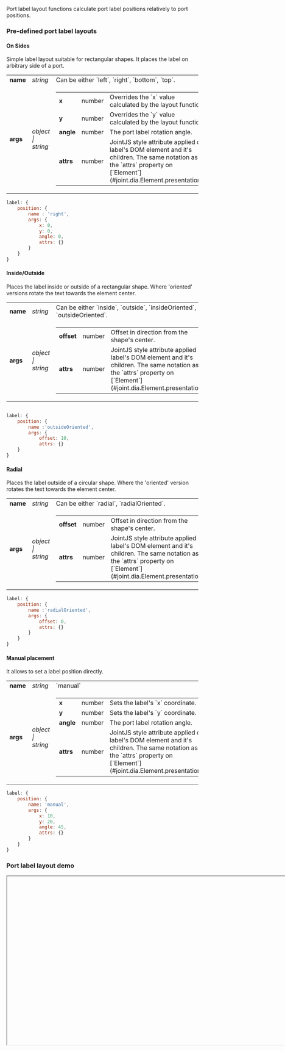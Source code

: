 
Port label layout functions calculate port label positions relatively to port positions.

### Pre-defined port label layouts

#### On Sides

Simple label layout suitable for rectangular shapes. It places the label on arbitrary side of a port.


<table>
    <tr>
        <td><b>name</b></td>
        <td><i>string</i></td>
        <td>
            Can be either `left`, `right`, `bottom`, `top`.
        </td>
    </tr>
    <tr>
        <td><b>args</b></td>
        <td><i>object | string</i></td>
        <td>
            <table>
                <tr>
                    <td><b>x</b></td>
                    <td>number</td>
                    <td>Overrides the `x` value calculated by the layout function</td>
                </tr>
                <tr>
                    <td><b>y</b></td>
                    <td>number</td>
                    <td>Overrides the `y` value calculated by the layout function</td>
                </tr>
                <tr>
                    <td><b>angle</b></td>
                    <td>number</td>
                    <td>The port label rotation angle.</td>
                </tr>
                <tr>
                    <td><b>attrs</b></td>
                    <td>number</td>
                    <td>JointJS style attribute applied on label's DOM element and it's children. The same notation as the `attrs` property on [`Element`](#joint.dia.Element.presentation).</td>
                </tr>
            </table>
        </td>
    </tr>
</table>

```javascript
label: {
    position: {
        name : 'right',
        args: {
            x: 0,
            y: 0,
            angle: 0,
            attrs: {}
        }
    }
}
```

#### Inside/Outside

Places the label inside or outside of a rectangular shape. Where 'oriented' versions rotate the text towards the element center.

<table>
    <tr>
        <td><b>name</b></td>
        <td><i>string</i></td>
        <td>
            Can be either `inside`, `outside`, `insideOriented`, `outsideOriented`.
        </td>
    </tr>
    <tr>
        <td><b>args</b></td>
        <td><i>object | string</i></td>
        <td>
            <table>
                <tr>
                    <td><b>offset</b></td>
                    <td>number</td>
                    <td>Offset in direction from the shape's center.</td>
                </tr>
                <tr>
                    <td><b>attrs</b></td>
                    <td>number</td>
                    <td>JointJS style attribute applied on label's DOM element and it's children. The same notation as the `attrs` property on [`Element`](#joint.dia.Element.presentation).</td>
                </tr>
            </table>
        </td>
    </tr>
</table>


```javascript

label: {
    position: {
        name :'outsideOriented',
        args: {
            offset: 10,
            attrs: {}
    }
}
```

#### Radial


Places the label outside of a circular shape. Where the 'oriented' version rotates the text towards the element center.


<table>
    <tr>
        <td><b>name</b></td>
        <td><i>string</i></td>
        <td>
            Can be either `radial`, `radialOriented`.
        </td>
    </tr>
    <tr>
        <td><b>args</b></td>
        <td><i>object | string</i></td>
        <td>
            <table>
                <tr>
                    <td><b>offset</b></td>
                    <td>number</td>
                    <td>Offset in direction from the shape's center.</td>
                </tr>
                <tr>
                    <td><b>attrs</b></td>
                    <td>number</td>
                    <td>JointJS style attribute applied on label's DOM element and it's children. The same notation as the `attrs` property on [`Element`](#joint.dia.Element.presentation).</td>
                </tr>
            </table>
        </td>
    </tr>
</table>


```javascript
label: {
    position: {
        name :'radialOriented',
        args: {
            offset: 0,
            attrs: {}
        }
    }
}
```

#### Manual placement

It allows to set a label position directly.

<table>
    <tr>
        <td><b>name</b></td>
        <td><i>string</i></td>
        <td>
            `manual`
        </td>
    </tr>
    <tr>
        <td><b>args</b></td>
        <td><i>object | string</i></td>
        <td>
            <table>
                <tr>
                    <td><b>x</b></td>
                    <td>number</td>
                    <td>Sets the label's `x` coordinate.</td>
                </tr>
                <tr>
                    <td><b>y</b></td>
                    <td>number</td>
                    <td>Sets the label's `y` coordinate.</td>
                </tr>
                <tr>
                    <td><b>angle</b></td>
                    <td>number</td>
                    <td>The port label rotation angle.</td>
                </tr>
                <tr>
                    <td><b>attrs</b></td>
                    <td>number</td>
                    <td>JointJS style attribute applied on label's DOM element and it's children. The same notation as the `attrs` property on [`Element`](#joint.dia.Element.presentation).</td>
                </tr>
            </table>
        </td>
    </tr>
</table>


```javascript
label: {
    position: {
        name: 'manual',
        args: {
            x: 10,
            y: 20,
            angle: 45,
            attrs: {}
        }
    }
}

```

### Port label layout demo

<iframe src="about:blank" data-src="./demo/layout/PortLabel/portLabel.html" style="height: 442px; width: 803px;"></iframe>





